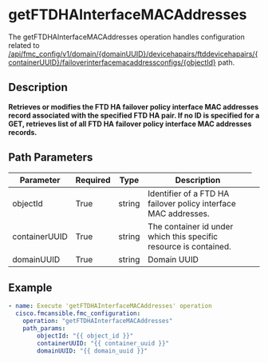 # getFTDHAInterfaceMACAddresses

The getFTDHAInterfaceMACAddresses operation handles configuration related to [/api/fmc_config/v1/domain/{domainUUID}/devicehapairs/ftddevicehapairs/{containerUUID}/failoverinterfacemacaddressconfigs/{objectId}](/paths//api/fmc_config/v1/domain/{domain_uuid}/devicehapairs/ftddevicehapairs/{container_uuid}/failoverinterfacemacaddressconfigs/{object_id}.md) path.&nbsp;
## Description
**Retrieves or modifies the FTD HA failover policy interface MAC addresses record associated with the specified FTD HA pair. If no ID is specified for a GET, retrieves list of all FTD HA failover policy interface MAC addresses records.**

## Path Parameters
| Parameter | Required | Type | Description |
| --------- | -------- | ---- | ----------- |
| objectId | True | string <td colspan=3> Identifier of a FTD HA failover policy interface MAC addresses. |
| containerUUID | True | string <td colspan=3> The container id under which this specific resource is contained. |
| domainUUID | True | string <td colspan=3> Domain UUID |

## Example
```yaml
- name: Execute 'getFTDHAInterfaceMACAddresses' operation
  cisco.fmcansible.fmc_configuration:
    operation: "getFTDHAInterfaceMACAddresses"
    path_params:
        objectId: "{{ object_id }}"
        containerUUID: "{{ container_uuid }}"
        domainUUID: "{{ domain_uuid }}"

```
